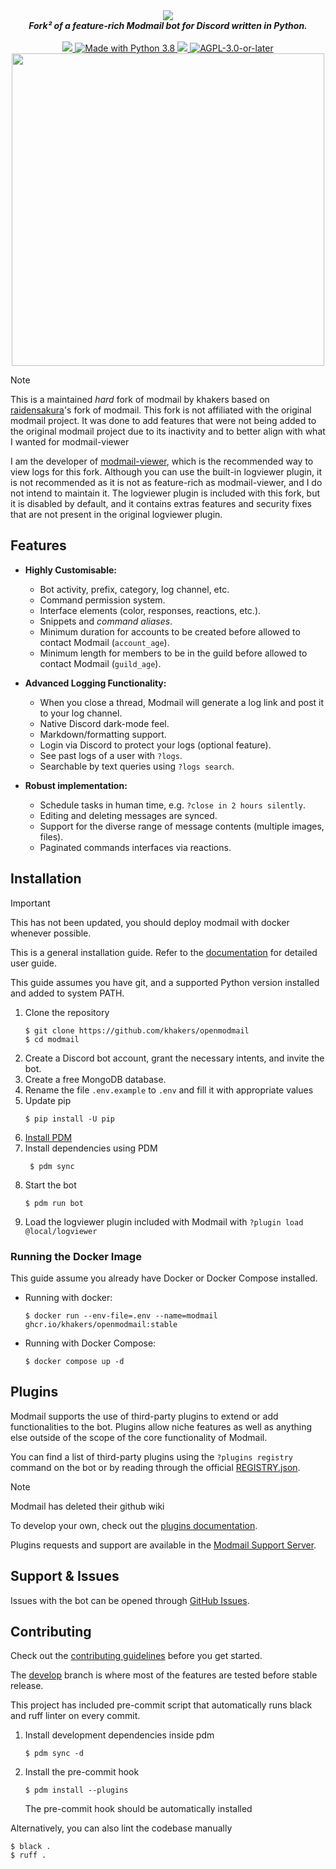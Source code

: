 <div align="center">
  <img src="https://modmail-docs.netlify.app/logo-long.png" align="center">
  <br>
  <strong><i>Fork² of a feature-rich Modmail bot for Discord written in Python.</i></strong>
  <br>
  <br>

  <a href="#">
    <img src="https://img.shields.io/badge/Version-4.1.0-7d5edd?style=shield&logo=https://modmail-docs.netlify.app/favicon.png">
  </a>
  <a href="https://www.python.org/downloads/">
    <img src="https://img.shields.io/badge/Compatible%20With-Python%203.10%20|%203.11-blue.svg?style=shield&logo=Python" alt="Made with Python 3.8">
  </a>
  <a href="https://github.com/ambv/black">
    <img src="https://img.shields.io/badge/Code%20Style-Black-black?style=shield">
  </a>
  <a href="https://github.com/khakers/modmail/blob/master/LICENSE">
    <img src="https://img.shields.io/badge/license-agpl-e74c3c.svg?style=shield" alt="AGPL-3.0-or-later">
  </a>

<img src='https://github.com/raidensakura/modmail/assets/38610216/106e8fa3-6f8e-4b00-9968-f5c2f3108da0' align='center' width=500>
</div>

> [!NOTE]
> This is a maintained *hard* fork of modmail by khakers based on [raidensakura](https://github.com/raidensakura)'s fork
> of modmail.
> This fork is not affiliated with the original modmail project.
> It was done to add features that were not being added to the original modmail project due to its inactivity and to
> better align with what I wanted for modmail-viewer

I am the developer of [modmail-viewer](https://github.com/khakers/modmail-viewer), which is the recommended way to view
logs for this fork.
Although you can use the built-in logviewer plugin, it is not recommended as it is not as feature-rich as
modmail-viewer, and I do not intend to maintain it.
The logviewer plugin is included with this fork, but it is disabled by default, and it contains extras features and
security fixes that are not present in the original logviewer plugin.

## Features

* **Highly Customisable:**
  * Bot activity, prefix, category, log channel, etc.
  * Command permission system.
  * Interface elements (color, responses, reactions, etc.).
  * Snippets and *command aliases*.
  * Minimum duration for accounts to be created before allowed to contact Modmail (`account_age`).
  * Minimum length for members to be in the guild before allowed to contact Modmail (`guild_age`). 

* **Advanced Logging Functionality:**
  * When you close a thread, Modmail will generate a log link and post it to your log channel.
  * Native Discord dark-mode feel.
  * Markdown/formatting support.
  * Login via Discord to protect your logs (optional feature).
  * See past logs of a user with `?logs`.
  * Searchable by text queries using `?logs search`.

* **Robust implementation:**
  * Schedule tasks in human time, e.g. `?close in 2 hours silently`.
  * Editing and deleting messages are synced.
  * Support for the diverse range of message contents (multiple images, files).
  * Paginated commands interfaces via reactions.


## Installation

> [!Important]
> This has not been updated, you should deploy modmail with docker whenever possible.

This is a general installation guide. Refer to the [documentation](https://modmail-docs.netlify.app) for detailed user guide.

This guide assumes you have git, and a supported Python version installed and added to system PATH.

1. Clone the repository
    ```console
    $ git clone https://github.com/khakers/openmodmail
    $ cd modmail
    ```
2. Create a Discord bot account, grant the necessary intents, and invite the bot.
3. Create a free MongoDB database.
4. Rename the file `.env.example` to `.env` and fill it with appropriate values
5. Update pip
    ```console
    $ pip install -U pip
   ```
6. [Install PDM](https://pdm.fming.dev/latest/#recommended-installation-method)
7. Install dependencies using PDM
   ```console
    $ pdm sync
    ```
8. Start the bot
    ```console
    $ pdm run bot
    ```
9. Load the logviewer plugin included with Modmail with `?plugin load @local/logviewer`

### Running the Docker Image

This guide assume you already have Docker or Docker Compose installed.

- Running with docker:
  ```console
  $ docker run --env-file=.env --name=modmail ghcr.io/khakers/openmodmail:stable
  ```
- Running with Docker Compose:
    ```console
    $ docker compose up -d
    ```
    
## Plugins

Modmail supports the use of third-party plugins to extend or add functionalities to the bot.
Plugins allow niche features as well as anything else outside of the scope of the core functionality of Modmail. 

You can find a list of third-party plugins using the `?plugins registry`  command on the bot or by reading through the official [REGISTRY.json](https://github.com/modmail-dev/modmail/blob/master/plugins/registry.json).

> [!NOTE]
> Modmail has deleted their github wiki

To develop your own, check out the [plugins documentation](https://github.com/modmail-dev/modmail/wiki/Plugins).

Plugins requests and support are available in the [Modmail Support Server](https://discord.gg/cnUpwrnpYb).

## Support & Issues

Issues with the bot can be opened through [GitHub Issues](https://github.com/khakers/openmodmail/issues/new/choose).


## Contributing

Check out the [contributing guidelines](https://github.com/khakers/modmail/blob/stable/.github/CONTRIBUTING.md) before you get started.

The [develop](https://github.com/khakers/openmodmail/tree/develop) branch is where most of the features are tested before stable release.

This project has included pre-commit script that automatically runs black and ruff linter on every commit.

1. Install development dependencies inside pdm
    ```console
    $ pdm sync -d
    ```
2. Install the pre-commit hook
    ```console
    $ pdm install --plugins
    ```
   The pre-commit hook should be automatically installed
    
Alternatively, you can also lint the codebase manually

```console
$ black .
$ ruff .
```
